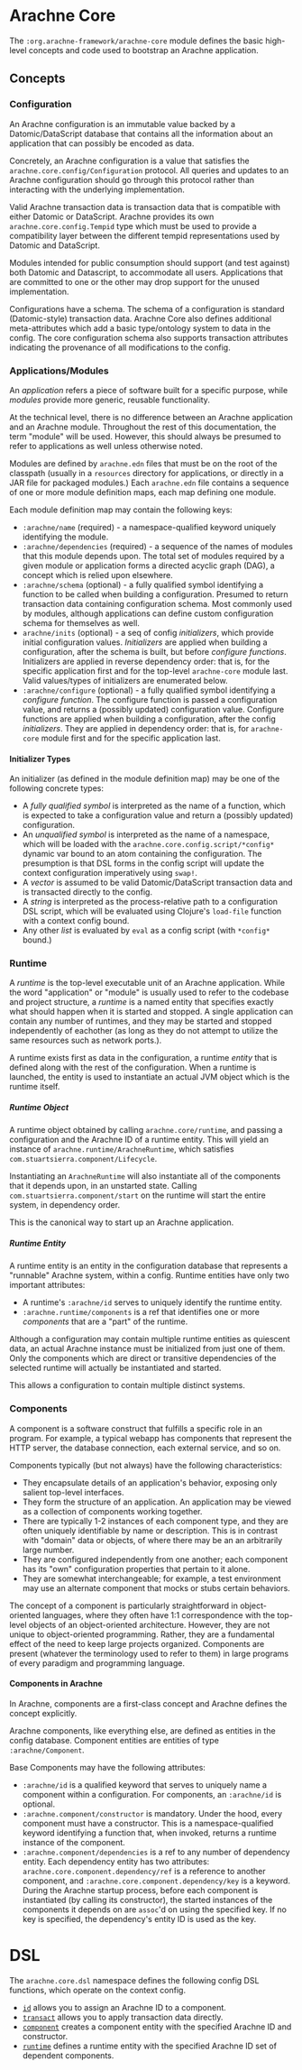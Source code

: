 <h1>Arachne Core</h1>

The `:org.arachne-framework/arachne-core` module defines the basic high-level concepts and code used to bootstrap an Arachne application.

## Concepts

### Configuration

An Arachne configuration is an immutable value backed by a Datomic/DataScript database that contains all the information about an application that can possibly be encoded as data.

Concretely, an Arachne configuration is a value that satisfies the `arachne.core.config/Configuration` protocol. All queries and updates to an Arachne configuration should go through this protocol rather than interacting with the underlying implementation.

Valid Arachne transaction data is transaction data that is compatible with either Datomic or DataScript. Arachne provides its own `arachne.core.config.Tempid` type which must be used to provide a compatibility layer between the different tempid representations used by Datomic and DataScript.

Modules intended for public consumption should support (and test against) both Datomic and Datascript, to accommodate all users. Applications that are committed to one or the other may drop support for the unused implementation.

Configurations have a schema. The schema of a configuration is standard (Datomic-style) transaction data. Arachne Core also defines additional meta-attributes which add a basic type/ontology system to data in the config. The core configuration schema also supports transaction attributes indicating the provenance of all modifications to the config.


### Applications/Modules

An _application_ refers a piece of software built for a specific purpose, while _modules_ provide more generic, reusable functionality.

At the technical level, there is no difference between an Arachne application and an Arachne module. Throughout the rest of this documentation, the term "module" will be used. However, this should always be presumed to refer to applications as well unless otherwise noted.

Modules are defined by `arachne.edn` files that must be on the root of the classpath (usually in a `resources` directory for applications, or directly in a JAR file for packaged modules.) Each `arachne.edn` file contains a sequence of one or more module definition maps, each map defining one module.

Each module definition map may contain the following keys:

- `:arachne/name` (required) - a namespace-qualified keyword uniquely identifying the module.
- `:arachne/dependencies` (required) - a sequence of the names of modules that this module depends upon. The total set of modules required by a given module or application forms a directed acyclic graph (DAG), a concept which is relied upon elsewhere.
- `:arachne/schema` (optional) - a fully qualified symbol identifying a function to be called when building a configuration. Presumed to return  transaction data containing configuration schema. Most commonly used by modules, although applications can define custom configuration schema for themselves as well.
- `arachne/inits` (optional) - a seq of config _initializers_, which provide initial configuration values. _Initializers_ are applied when building a configuration, after the schema is built, but before _configure functions_. Initializers are applied in reverse dependency order: that is, for the specific application first and for the top-level `arachne-core` module last. Valid values/types of initializers are enumerated below.
- `:arachne/configure` (optional) - a fully qualified symbol identifying a *configure function*. The configure function is passed a configuration value, and returns a (possibly updated) configuration value. Configure functions are applied when building a configuration, after the config _initializers_. They are applied in dependency order: that is, for `arachne-core` module first and for the specific application last.

#### Initializer Types

An initializer (as defined in the module definition map) may be one of the following concrete types:

- A _fully qualified symbol_ is interpreted as the name of a function, which is expected to take a configuration value and return a (possibly updated) configuration.
- An _unqualified symbol_ is interpreted as the name of a namespace, which will be loaded with the `arachne.core.config.script/*config*` dynamic var bound to an atom containing the configuration. The presumption is that DSL forms in the config script will update the context configuration imperatively using `swap!`.
- A _vector_ is assumed to be valid Datomic/DataScript transaction data and is transacted directly to the config.
- A _string_ is interpreted as the process-relative path to a configuration DSL script, which will be evaluated using Clojure's `load-file` function with a context config bound.
- Any other _list_ is evaluated by `eval` as a config script (with `*config*` bound.)

### Runtime

A _runtime_ is the top-level executable unit of an Arachne application. While the word "application" or "module" is usually used to refer to the codebase and project structure, a _runtime_ is a named entity that specifies exactly what should happen when it is started and stopped. A single application can contain any number of runtimes, and they may be started and stopped independently of eachother (as long as they do not attempt to utilize the same resources such as network ports.).

A runtime exists first as data in the configuration, a runtime _entity_ that is defined along with the rest of the configuration. When a runtime is launched, the entity is used to instantiate an actual JVM object which is the runtime itself.

##### Runtime Object

A runtime object obtained by calling `arachne.core/runtime`, and passing a configuration and the Arachne ID of a runtime entity. This will yield an instance of `arachne.runtime/ArachneRuntime`, which satisfies `com.stuartsierra.component/Lifecycle`.

Instantiating an `ArachneRuntime` will also instantiate all of the components that it depends upon, in an unstarted state. Calling `com.stuartsierra.component/start` on the runtime will start the entire system, in dependency order.

This is the canonical way to start up an Arachne application.

##### Runtime Entity

A runtime entity is an entity in the configuration database that represents a "runnable" Arachne system, within a config. Runtime entities have only two important attributes:

- A runtime's `:arachne/id` serves to uniquely identify the runtime entity.
- `:arachne.runtime/components` is a ref that identifies one or more _components_ that are a "part" of the runtime.

Although a configuration may contain multiple runtime entities as quiescent data, an actual Arachne instance must be initialized from just one of them. Only the components which are direct or transitive dependencies of the selected runtime will actually be instantiated and started.

This allows a configuration to contain multiple distinct systems.

### Components

A component is a software construct that fulfills a specific role in an program. For example, a typical webapp has components that represent the HTTP server, the database connection, each external service, and so on.

Components typically (but not always) have the following characteristics:

 - They encapsulate details of an application's behavior, exposing only salient top-level interfaces.
 - They form the structure of an application. An application may be viewed as a collection of components working together.
 - There are typically 1-2 instances of each component type, and they are often uniquely identifiable by name or description. This is in contrast with "domain" data or objects, of where there may be an an arbitrarily large number.
 - They are configured independently from one another; each component has its "own" configuration properties that pertain to it alone.
 - They are somewhat interchangeable; for example, a test environment may use an alternate component that mocks or stubs certain behaviors.

The concept of a component is particularly straightforward in object-oriented languages, where they often have 1:1 correspondence with the top-level objects of an object-oriented architecture. However, they are not unique to object-oriented programming. Rather, they are a fundamental effect of the need to keep large projects organized. Components are present (whatever the terminology used to refer to them) in large programs of every paradigm and programming language.

#### Components in Arachne

In Arachne, components are a first-class concept and Arachne defines the concept explicitly.

Arachne components, like everything else, are defined as entities in the config database. Component entities are entities of type `:arachne/Component`.

Base Components may have the following attributes:

- `:arachne/id` is a qualified keyword that serves to uniquely name a component within a configuration. For components, an `:arachne/id` is optional.
- `:arachne.component/constructor` is mandatory. Under the hood, every component must have a constructor. This is a namespace-qualified keyword identifying a function that, when invoked, returns a runtime instance of the component.
- `:arachne.component/dependencies` is a ref to any number of dependency entity. Each dependency entity has two attributes: `arachne.core.component.dependency/ref` is a reference to another component, and `:arachne.core.component.dependency/key` is a keyword. During the Arachne startup process, before each component is instantiated (by calling its constructor), the started instances of the components it depends on are `assoc`'d on using the specified key. If no key is specified, the dependency's entity ID is used as the key.

# DSL

The `arachne.core.dsl` namespace defines the following config DSL functions, which operate on the context config.

- [`id`](../api/arachne.core.dsl.html#var-id) allows you to assign an Arachne ID to a component.
- [`transact`](../api/arachne.core.dsl.html#var-transact) allows you to apply transaction data directly.
- [`component`](../api/arachne.core.dsl.html#var-component) creates a component entity with the specified Arachne ID and constructor.
- [`runtime`](../api/arachne.core.dsl.html#var-runtime) defines a runtime entity with the specified Arachne ID set of dependent components.
